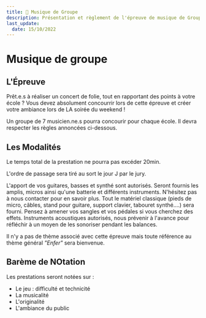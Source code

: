 ```yaml
---
title: 🎸 Musique de Groupe
description: Présentation et règlement de l'épreuve de musique de Groupe
last_update:
  date: 15/10/2022
---
```


# Musique de groupe

## L'Épreuve

Prêt.e.s à réaliser un concert de folie, tout en rapportant des points à votre école ? Vous devez absolument concourrir lors de cette épreuve et créer votre ambiance lors de LA soirée du weekend !

Un groupe de 7 musicien.ne.s pourra concourir pour chaque école. Il devra respecter les règles annoncées ci-dessous.


## Les Modalités

Le temps total de la prestation ne pourra pas excéder 20min.

L'ordre de passage sera tiré au sort le jour J par le jury.

L'apport de vos guitares, basses et synthé sont autorisés. Seront fournis les amplis, micros ainsi qu'une batterie et différents instruments. N'hésitez pas à nous contacter pour en savoir plus.
Tout le matériel classique (pieds de micro, câbles, stand pour guitare, support clavier, tabouret synthé....) sera fourni.
Pensez à amener vos sangles et vos pédales si vous cherchez des effets.
Instruments acoustiques autorisés, nous prévenir à l'avance pour réfléchir à un moyen de les sonoriser pendant les balances.

Il n'y a pas de thème associé avec cette épreuve mais toute référence au thème général *"Enfer"* sera bienvenue.


## Barème de NOtation

Les prestations seront notées sur :
* Le jeu : difficulté et technicité
* La musicalité
* L'originalité
* L'ambiance du public